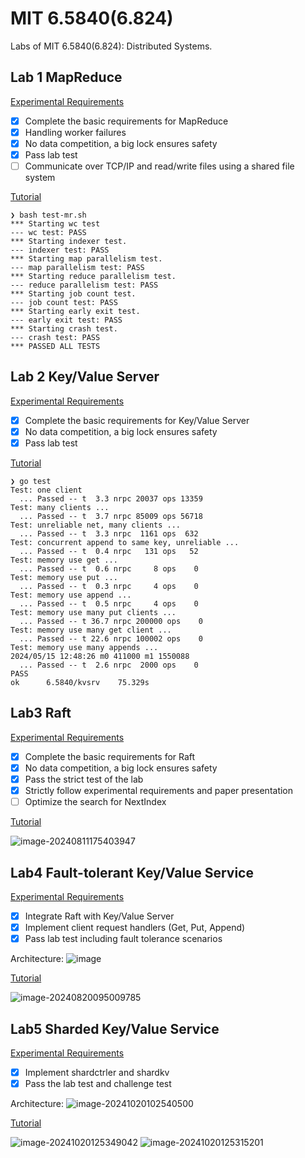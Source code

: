 # MIT 6.5840(6.824)

Labs of MIT 6.5840(6.824): Distributed Systems.

## Lab 1 MapReduce

[Experimental Requirements](http://nil.csail.mit.edu/6.5840/2024/labs/lab-mr.html)

- [x] Complete the basic requirements for MapReduce
- [x] Handling worker failures
- [x] No data competition, a big lock ensures safety
- [x] Pass lab test
- [ ] Communicate over TCP/IP and read/write files using a shared file system

[Tutorial](https://blog.csdn.net/hzf0701/article/details/138867824?spm=1001.2014.3001.5501)

```shell
❯ bash test-mr.sh
*** Starting wc test
--- wc test: PASS
*** Starting indexer test.
--- indexer test: PASS
*** Starting map parallelism test.
--- map parallelism test: PASS
*** Starting reduce parallelism test.
--- reduce parallelism test: PASS
*** Starting job count test.
--- job count test: PASS
*** Starting early exit test.
--- early exit test: PASS
*** Starting crash test.
--- crash test: PASS
*** PASSED ALL TESTS
```

## Lab 2 Key/Value Server

[Experimental Requirements](https://pdos.csail.mit.edu/6.824/labs/lab-kvsrv.html)

- [x] Complete the basic requirements for Key/Value Server
- [x] No data competition, a big lock ensures safety
- [x] Pass lab test

[Tutorial](https://blog.csdn.net/hzf0701/article/details/138904641)

```shell
❯ go test
Test: one client
  ... Passed -- t  3.3 nrpc 20037 ops 13359
Test: many clients ...
  ... Passed -- t  3.7 nrpc 85009 ops 56718
Test: unreliable net, many clients ...
  ... Passed -- t  3.3 nrpc  1161 ops  632
Test: concurrent append to same key, unreliable ...
  ... Passed -- t  0.4 nrpc   131 ops   52
Test: memory use get ...
  ... Passed -- t  0.6 nrpc     8 ops    0
Test: memory use put ...
  ... Passed -- t  0.3 nrpc     4 ops    0
Test: memory use append ...
  ... Passed -- t  0.5 nrpc     4 ops    0
Test: memory use many put clients ...
  ... Passed -- t 36.7 nrpc 200000 ops    0
Test: memory use many get client ...
  ... Passed -- t 22.6 nrpc 100002 ops    0
Test: memory use many appends ...
2024/05/15 12:48:26 m0 411000 m1 1550088
  ... Passed -- t  2.6 nrpc  2000 ops    0
PASS
ok      6.5840/kvsrv    75.329s
```

## Lab3 Raft
[Experimental Requirements](https://pdos.csail.mit.edu/6.824/labs/lab-raft.html)

- [x] Complete the basic requirements for Raft
- [x] No data competition, a big lock ensures safety
- [x] Pass the strict test of the lab
- [x] Strictly follow experimental requirements and paper presentation
- [ ] Optimize the search for NextIndex

[Tutorial](https://blog.csdn.net/hzf0701/article/details/141108894)

![image-20240811175403947](https://raw.githubusercontent.com/HeZephyr/NewPicGoLibrary/main/img/image-20240811175403947.png)

## Lab4 Fault-tolerant Key/Value Service

[Experimental Requirements](https://pdos.csail.mit.edu/6.824/labs/lab-kvraft.html)

- [x] Integrate Raft with Key/Value Server
- [x] Implement client request handlers (Get, Put, Append)
- [x] Pass lab test including fault tolerance scenarios

Architecture:
![image](https://raw.githubusercontent.com/HeZephyr/NewPicGoLibrary/main/img/image-20240811160802518.png?size=small)

[Tutorial](https://blog.csdn.net/hzf0701/article/details/141727735)

![image-20240820095009785](https://raw.githubusercontent.com/HeZephyr/NewPicGoLibrary/main/img/image-20240820095009785.png)
## Lab5 Sharded Key/Value Service
[Experimental Requirements](https://pdos.csail.mit.edu/6.824/labs/lab-shard.html)

- [x] Implement shardctrler and shardkv
- [x] Pass the lab test and challenge test

Architecture:
![image-20241020102540500](https://raw.githubusercontent.com/HeZephyr/NewPicGoLibrary/main/img/image-20241020102540500.png)

[Tutorial](https://blog.csdn.net/hzf0701/article/details/143091312?sharetype=blogdetail&sharerId=143091312&sharerefer=PC&sharesource=hzf0701&spm=1011.2480.3001.8118)

![image-20241020125349042](https://raw.githubusercontent.com/HeZephyr/NewPicGoLibrary/main/img/image-20241020125349042.png)
![image-20241020125315201](https://raw.githubusercontent.com/HeZephyr/NewPicGoLibrary/main/img/image-20241020125315201.png)